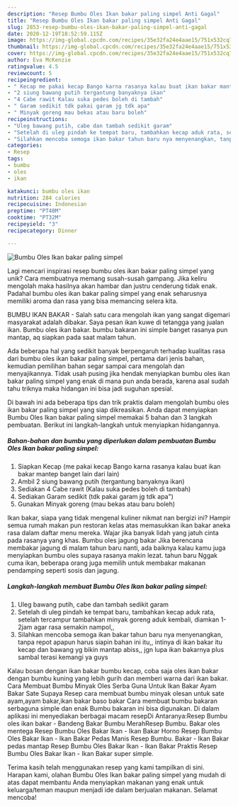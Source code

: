 ```yaml
---
description: "Resep Bumbu Oles Ikan bakar paling simpel Anti Gagal"
title: "Resep Bumbu Oles Ikan bakar paling simpel Anti Gagal"
slug: 2853-resep-bumbu-oles-ikan-bakar-paling-simpel-anti-gagal
date: 2020-12-19T18:52:59.115Z
image: https://img-global.cpcdn.com/recipes/35e32fa24e4aae15/751x532cq70/bumbu-oles-ikan-bakar-paling-simpel-foto-resep-utama.jpg
thumbnail: https://img-global.cpcdn.com/recipes/35e32fa24e4aae15/751x532cq70/bumbu-oles-ikan-bakar-paling-simpel-foto-resep-utama.jpg
cover: https://img-global.cpcdn.com/recipes/35e32fa24e4aae15/751x532cq70/bumbu-oles-ikan-bakar-paling-simpel-foto-resep-utama.jpg
author: Eva McKenzie
ratingvalue: 4.5
reviewcount: 5
recipeingredient:
- " Kecap me pakai kecap Bango karna rasanya kalau buat ikan bakar mantep banget lain dari lain"
- "2 siung bawang putih tergantung banyaknya ikan"
- "4 Cabe rawit Kalau suka pedes boleh di tambah"
- " Garam sedikit tdk pakai garam jg tdk apa"
- " Minyak goreng mau bekas atau baru boleh"
recipeinstructions:
- "Uleg bawang putih, cabe dan tambah sedikit garam"
- "Setelah di uleg pindah ke tempat baru, tambahkan kecap aduk rata, setelah tercampur tambahkan minyak goreng aduk kembali, diamkan 1-2jam agar rasa semakin nampol,,"
- "Silahkan mencoba semoga ikan bakar tahun baru nya menyenangkan, tanpa repot apapun harus siapin bahan ini itu,, intinya di ikan bakar itu kecap dan bawang yg bikin mantap abiss,, jgn lupa ikan bakarnya plus sambal terasi kemangi ya guys"
categories:
- Resep
tags:
- bumbu
- oles
- ikan

katakunci: bumbu oles ikan 
nutrition: 284 calories
recipecuisine: Indonesian
preptime: "PT40M"
cooktime: "PT32M"
recipeyield: "3"
recipecategory: Dinner

---
```



![Bumbu Oles Ikan bakar paling simpel](https://img-global.cpcdn.com/recipes/35e32fa24e4aae15/751x532cq70/bumbu-oles-ikan-bakar-paling-simpel-foto-resep-utama.jpg)

Lagi mencari inspirasi resep bumbu oles ikan bakar paling simpel yang unik? Cara membuatnya memang susah-susah gampang. Jika keliru mengolah maka hasilnya akan hambar dan justru cenderung tidak enak. Padahal bumbu oles ikan bakar paling simpel yang enak seharusnya memiliki aroma dan rasa yang bisa memancing selera kita.

BUMBU IKAN BAKAR - Salah satu cara mengolah ikan yang sangat digemari masyarakat adalah dibakar. Saya pesan ikan kuwe di tetangga yang jualan ikan. Bumbu oles ikan bakar. bumbu bakaran ini simple banget rasanya pun mantap, aq siapkan pada saat malam tahun.

Ada beberapa hal yang sedikit banyak berpengaruh terhadap kualitas rasa dari bumbu oles ikan bakar paling simpel, pertama dari jenis bahan, kemudian pemilihan bahan segar sampai cara mengolah dan menyajikannya. Tidak usah pusing jika hendak menyiapkan bumbu oles ikan bakar paling simpel yang enak di mana pun anda berada, karena asal sudah tahu triknya maka hidangan ini bisa jadi suguhan spesial.


Di bawah ini ada beberapa tips dan trik praktis dalam mengolah bumbu oles ikan bakar paling simpel yang siap dikreasikan. Anda dapat menyiapkan Bumbu Oles Ikan bakar paling simpel memakai 5 bahan dan 3 langkah pembuatan. Berikut ini langkah-langkah untuk menyiapkan hidangannya.

<!--inarticleads1-->

##### Bahan-bahan dan bumbu yang diperlukan dalam pembuatan Bumbu Oles Ikan bakar paling simpel:

1. Siapkan  Kecap (me pakai kecap Bango karna rasanya kalau buat ikan bakar mantep banget lain dari lain)
1. Ambil 2 siung bawang putih (tergantung banyaknya ikan)
1. Sediakan 4 Cabe rawit (Kalau suka pedes boleh di tambah)
1. Sediakan  Garam sedikit (tdk pakai garam jg tdk apa&#34;)
1. Gunakan  Minyak goreng (mau bekas atau baru boleh)


Ikan bakar, siapa yang tidak mengenal kuliner nikmat nan bergizi ini? Hampir semua rumah makan pun restoran kelas atas memasukkan ikan bakar aneka rasa dalam daftar menu mereka. Wajar jika banyak lidah yang jatuh cinta pada rasanya yang khas. Bumbu oles jagung bakar Jika berencana membakar jagung di malam tahun baru nanti, ada baiknya kalau kamu juga menyiapkan bumbu oles supaya rasanya makin lezat. tahun baru Nggak cuma ikan, beberapa orang juga memilih untuk membakar makanan pendamping seperti sosis dan jagung. 

<!--inarticleads2-->

##### Langkah-langkah membuat Bumbu Oles Ikan bakar paling simpel:

1. Uleg bawang putih, cabe dan tambah sedikit garam
1. Setelah di uleg pindah ke tempat baru, tambahkan kecap aduk rata, setelah tercampur tambahkan minyak goreng aduk kembali, diamkan 1-2jam agar rasa semakin nampol,,
1. Silahkan mencoba semoga ikan bakar tahun baru nya menyenangkan, tanpa repot apapun harus siapin bahan ini itu,, intinya di ikan bakar itu kecap dan bawang yg bikin mantap abiss,, jgn lupa ikan bakarnya plus sambal terasi kemangi ya guys


Kalau bosan dengan ikan bakar bumbu kecap, coba saja oles ikan bakar dengan bumbu kuning yang lebih gurih dan memberi warna dari ikan bakar. Cara Membuat Bumbu Minyak Oles Serba Guna Untuk Ikan Bakar Ayam Bakar Sate Supaya Resep cara membuat bumbu minyak olesan untuk sate ayam,ayam bakar,ikan bakar baso bakar Cara membuat bumbu bakaran serbaguna simple dan enak Bumbu bakaran ini bisa digunakan. Di dalam aplikasi ini menyediakan berbagai macam resepDi Antaranya:Resep Bumbu oles ikan bakar - Bandeng Bakar Bumbu MerahResep Bumbu. Bakar oles mentega Resep Bumbu Oles Bakar Ikan - Ikan Bakar Horno Resep Bumbu Oles Bakar Ikan - Ikan Bakar Pedas Manis Resep Bumbu. Bakar - Ikan Bakar pedas mantap Resep Bumbu Oles Bakar Ikan - Ikan Bakar Praktis Resep Bumbu Oles Bakar Ikan - Ikan Bakar super simple. 

Terima kasih telah menggunakan resep yang kami tampilkan di sini. Harapan kami, olahan Bumbu Oles Ikan bakar paling simpel yang mudah di atas dapat membantu Anda menyiapkan makanan yang enak untuk keluarga/teman maupun menjadi ide dalam berjualan makanan. Selamat mencoba!
